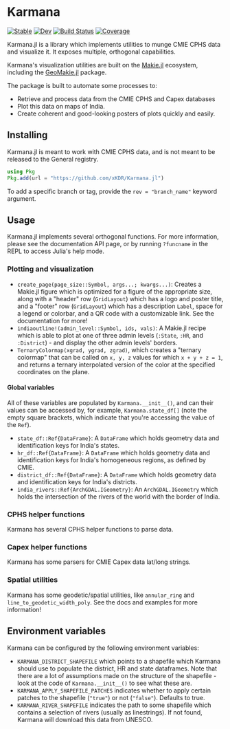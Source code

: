 # Karmana

[![Stable](https://img.shields.io/badge/docs-stable-blue.svg)](https://xKDR.github.io/Karmana.jl/stable/)
[![Dev](https://img.shields.io/badge/docs-dev-blue.svg)](https://xKDR.github.io/Karmana.jl/dev/)
[![Build Status](https://github.com/xKDR/Karmana.jl/actions/workflows/CI.yml/badge.svg?branch=main)](https://github.com/xKDR/Karmana.jl/actions/workflows/CI.yml?query=branch%3Amain)
[![Coverage](https://codecov.io/gh/xKDR/Karmana.jl/branch/main/graph/badge.svg)](https://codecov.io/gh/xKDR/Karmana.jl)

Karmana.jl is a library which implements utilities to munge CMIE CPHS data and visualize it.  It exposes multiple, orthogonal capabilities.

Karmana's visualization utilities are built on the [Makie.jl](https://github.com/MakieOrg/Makie.jl) ecosystem, including the [GeoMakie.jl](https://github.com/MakieOrg/GeoMakie.jl) package.


The package is built to automate some processes to:
- Retrieve and process data from the CMIE CPHS and Capex databases
- Plot this data on maps of India.
- Create coherent and good-looking posters of plots quickly and easily.

## Installing

Karmana.jl is meant to work with CMIE CPHS data, and is not meant to be released to the General registry.

```julia
using Pkg
Pkg.add(url = "https://github.com/xKDR/Karmana.jl")
```

To add a specific branch or tag, provide the `rev = "branch_name"` keyword argument.

## Usage

Karmana.jl implements several orthogonal functions.  For more information, please see the documentation API page, or by running `?funcname` in the REPL to access Julia's help mode.

### Plotting and visualization

- `create_page(page_size::Symbol, args...; kwargs...)`: Creates a Makie.jl figure which is optimized for a figure of the appropriate size, along with a "header" row (`GridLayout`) which has a logo and poster title, and a "footer" row (`GridLayout`) which has a description `Label`, space for a legend or colorbar, and a QR code with a customizable link.  See the documentation for more!
- `indiaoutline!(admin_level::Symbol, ids, vals)`: A Makie.jl recipe which is able to plot at one of three admin levels (`:State`, `:HR`, and `:District`) - and display the other admin levels' borders.
- `TernaryColormap(xgrad, ygrad, zgrad)`, which creates a "ternary colormap" that can be called on `x, y, z` values for which `x + y + z = 1`, and returns a ternary interpolated version of the color at the specified coordinates on the plane.

#### Global variables

All of these variables are populated by `Karmana.__init__()`, and can their values can be accessed by, for example, `Karmana.state_df[]` (note the empty square brackets, which indicate that you're accessing the value of the `Ref`).

- `state_df::Ref{DataFrame}`: A `DataFrame` which holds geometry data and identification keys for India's states.
- `hr_df::Ref{DataFrame}`: A `DataFrame` which holds geometry data and identification keys for India's homogeneous regions, as defined by CMIE.
- `district_df::Ref{DataFrame}`: A `DataFrame` which holds geometry data and identification keys for India's districts.
- `india_rivers::Ref{ArchGDAL.IGeometry}`: An `ArchGDAL.IGeometry` which holds the intersection of the rivers of the world with the border of India.

### CPHS helper functions

Karmana has several CPHS helper functions to parse data.

### Capex helper functions

Karmana has some parsers for CMIE Capex data lat/long strings.

### Spatial utilities

Karmana has some geodetic/spatial utilities, like `annular_ring` and `line_to_geodetic_width_poly`.  See the docs and examples for more information!

## Environment variables

Karmana can be configured by the following environment variables:
- `KARMANA_DISTRICT_SHAPEFILE` which points to a shapefile which Karmana should use to populate the district, HR and state dataframes.  Note that there are a lot of assumptions made on the structure of the shapefile - look at the code of `Karmana.__init__()` to see what these are.
- `KARMANA_APPLY_SHAPEFILE_PATCHES` indicates whether to apply certain patches to the shapefile (`"true"`) or not (`"false"`).  Defaults to true.
- `KARMANA_RIVER_SHAPEFILE` indicates the path to some shapefile which contains a selection of rivers (usually as linestrings).  If not found, Karmana will download this data from UNESCO.
